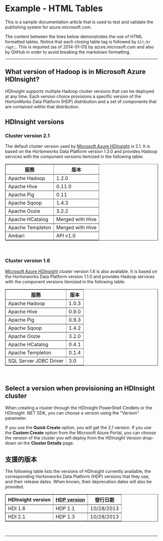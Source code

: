 <properties pageTitle="Documentation Example - HTML Tables" description="This is an example document" title="Documentation Example - HTML Tables" services="" documentationCenter="" metaKeywords="" solutions="" authors="" videoId="" scriptId="" />


# Example - HTML Tables
This is a sample documentation article that is used to test and validate the publishing system for azure.microsoft.com.  

The content between the lines below demonstrates the use of HTML formatted tables.  Notice that each closing table tag is followed by <ph id="ph1">`&lt;br /&gt;`</ph>. This is required (as of 2014-01-01) by azure.microsoft.com and also by GitHub in order to avoid breaking the markdown formatting.  

---

## What version of Hadoop is in Microsoft Azure HDInsight?

HDInsight supports multiple Hadoop cluster versions that can be deployed at any time. Each version choice provisions a specific version of the HortonWorks Data Platform (HDP) distribution and a set of components that are contained within that distribution.

## HDInsight versions

### Cluster version 2.1

The default cluster version used by <bpt id="p1">[</bpt>Microsoft Azure HDInsight<ept id="p1">](http://go.microsoft.com/fwlink/?LinkID=285601)</ept> is 2.1. It is based on the Hortonworks Data Platform version 1.3.0 and provides Hadoop services with the component versions itemized in the following table:

<table border="1">
<tr><th>服務</th><th>版本</th></tr>
<tr><td>Apache Hadoop</td><td>1.2.0</td></tr>
<tr><td>Apache Hive</td><td>0.11.0</td></tr>
<tr><td>Apache Pig</td><td>0.11</td></tr>
<tr><td>Apache Sqoop</td><td>1.4.3</td></tr>
<tr><td>Apache Oozie</td><td>3.2.2</td></tr>
<tr><td>Apache HCatalog</td><td>Merged with Hive</td></tr>
<tr><td>Apache Templeton</td><td>Merged with Hive</td></tr>
<tr><td>Ambari</td><td>API v1.0</td></tr>
</table><br/>


### Cluster version 1.6

<bpt id="p1">[</bpt>Microsoft Azure HDInsight<ept id="p1">](http://go.microsoft.com/fwlink/?LinkID=285601)</ept> cluster version 1.6 is also available. It is based on the Hortonworks Data Platform version 1.1.0 and provides Hadoop services with the component versions itemized in the following table:

<table border="1">
<tr><th>服務</th><th>版本</th></tr>
<tr><td>Apache Hadoop</td><td>1.0.3</td></tr>
<tr><td>Apache Hive</td><td>0.9.0</td></tr>
<tr><td>Apache Pig</td><td>0.9.3</td></tr>
<tr><td>Apache Sqoop</td><td>1.4.2</td></tr>
<tr><td>Apache Oozie</td><td>3.2.0</td></tr>
<tr><td>Apache HCatalog</td><td>0.4.1</td></tr>
<tr><td>Apache Templeton</td><td>0.1.4</td></tr>
<tr><td>SQL Server JDBC Driver</td><td>3.0</td></tr>
</table><br/>


## Select a version when provisioning an HDInsight cluster

When creating a cluster through the HDInsight PowerShell Cmdlets or the HDInsight .NET SDK, you can choose a version using the "Version" parameter.

If you use the <bpt id="p1">**</bpt>Quick Create<ept id="p1">**</ept> option, you will get the 2.1 version. If you use the <bpt id="p1">**</bpt>Custom Create<ept id="p1">**</ept> option from the Microsoft Azure Portal, you can choose the version of the cluster you will deploy from the HDInsight Version drop-down on the <bpt id="p2">**</bpt>Cluster Details<ept id="p2">**</ept> page.

## 支援的版本
The following table lists the versions of HDInsight currently available, the corresponding Hortonworks Data Platform (HDP) versions that they use, and their release dates. When known, their deprecation dates will also be provided.

<table border="1">
<tr><th>HDInsight version</th>
<th><a href="http://go.microsoft.com/fwlink/?LinkID=286746">HDP version</a></th>
<th>發行日期</th></tr>
<tr><td>HDI 1.6</td><td>HDP 1.1</td><td>10/28/2013</td></tr>
<tr><td>HDI 2.1</td><td>HDP 1.3</td><td>10/28/2013</td></tr>
</table><br/>

---

[connect-excel-with-hive-ODBC]: /manage/services/hdinsight/connect-excel-with-hive-ODBC/

[hdp-1-3-0]: http://docs.hortonworks.com/HDPDocuments/HDP1/HDP-1.3.0/bk_releasenotes_hdp_1.x/content/ch_relnotes-hdp1.3.0_1.html

[hdp-1-1-0]: http://docs.hortonworks.com/HDPDocuments/HDP1/HDP-Win-1.1/bk_releasenotes_HDP-Win/content/ch_relnotes-hdp-win-1.1.0_1.html

